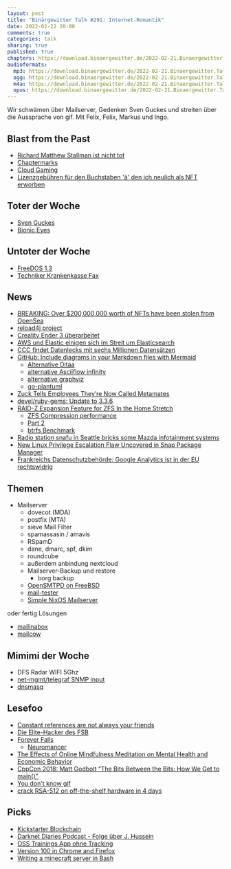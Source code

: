 ```yaml
---
layout: post
title: "Binärgewitter Talk #291: Internet-Romantik"
date: 2022-02-22 20:00
comments: true
categories: talk
sharing: true
published: true
chapters: https://download.binaergewitter.de/2022-02-21.Binaergewitter.Talk.291.chapters.txt
audioformats:
  mp3: https://download.binaergewitter.de/2022-02-21.Binaergewitter.Talk.291.mp3
  ogg: https://download.binaergewitter.de/2022-02-21.Binaergewitter.Talk.291.ogg
  m4a: https://download.binaergewitter.de/2022-02-21.Binaergewitter.Talk.291.m4a
  opus: https://download.binaergewitter.de/2022-02-21.Binaergewitter.Talk.291.opus
---
```

Wir schwämen über Mailserver, Gedenken Sven Guckes und streiten über die Aussprache von gif.
Mit Felix, Felix, Markus und Ingo.

## Blast from the Past
- [Richard Matthew Stallman ist nicht tot]( http://blog.binaergewitter.de/2022/02/08/binaergewitter-talk-number-290-code-vor-unserer-zeit/#isso-2034 )
- [Chaptermarks]( http://blog.binaergewitter.de/2022/02/08/binaergewitter-talk-number-290-code-vor-unserer-zeit/#isso-2024 )
- [Cloud Gaming]( http://blog.binaergewitter.de/2022/02/08/binaergewitter-talk-number-290-code-vor-unserer-zeit/#isso-2028 )
- [Lizenzgebühren für den Buchstaben 'ä' den ich neulich als NFT erworben]( http://blog.binaergewitter.de/2022/02/08/binaergewitter-talk-number-290-code-vor-unserer-zeit/#isso-2035 )

## Toter der Woche
- [Sven Guckes]( https://linuxnews.de/2022/02/sven-guckes-verstorben/ )
- [Bionic Eyes]( https://spectrum.ieee.org/bionic-eye-obsolete )

## Untoter der Woche
- [FreeDOS 1.3]( https://sourceforge.net/p/freedos/news/2022/02/freedos-13/ )
- [Techniker Krankenkasse Fax]( https://www.golem.de/news/digitalisierung-techniker-krankenkasse-fuehrt-fax-funktion-in-app-ein-2202-163220.html )

## News
- [BREAKING: Over $200,000,000 worth of NFTs have been stolen from OpenSea]( https://twitter.com/pluggedinn/status/1495246939838840840 )
- [reload4j project]( https://reload4j.qos.ch/ )
- [Creality Ender 3 überarbeitet]( https://www.heise.de/news/3D-Drucker-ueberarbeitet-Creality-Ender-3-S1-6328518.html )
- [AWS und Elastic einigen sich im Streit um Elasticsearch]( https://www.linux-magazin.de/news/aws-und-elastic-einigen-sich-im-streit-um-elasticsearch/ )
- [CCC findet Datenlecks mit sechs Millionen Datensätzen]( https://www.linux-magazin.de/news/ccc-findet-datenlecks-mit-sechs-millionen-datensaetzen/ )
- [GitHub: Include diagrams in your Markdown files with Mermaid](https://github.blog/2022-02-14-include-diagrams-markdown-files-mermaid/)
  - [Alternative Ditaa]( http://ditaa.sourceforge.net/ )
  - [alternative Asciiflow infinity]( https://asciiflow.com/#/ )
  - [alternative graphviz]( )
  - [go-plantuml]( https://github.com/bykof/go-plantuml )
- [Zuck Tells Employees They’re Now Called Metamates]( https://twitter.com/Gizmodo/status/1493716775258656771 )
- [devel/ruby-gems: Update to 3.3.6]( https://bugs.freebsd.org/bugzilla/show_bug.cgi?id=258108 )
- [RAID-Z Expansion Feature for ZFS In the Home Stretch]( https://freebsdfoundation.org/blog/raid-z-expansion-feature-for-zfs/ )
  - [ZFS Compression performance]( https://old.reddit.com/r/zfs/comments/svnycx/a_simple_real_world_zfs_compression_speed_an/ )
  - [Part 2]( https://old.reddit.com/r/zfs/comments/sxx9p7/a_simple_real_world_zfs_compression_speed_an/ )
  - [btrfs Benchmark]( https://docs.google.com/spreadsheets/d/1x9-3OQF4ev1fOCrYuYWt1QmxYRmPilw_nLik5H_2_qA/edit#gid=0 )
- [Radio station snafu in Seattle bricks some Mazda infotainment systems]( https://arstechnica.com/cars/2022/02/radio-station-snafu-in-seattle-bricks-some-mazda-infotainment-systems/ )
- [New Linux Privilege Escalation Flaw Uncovered in Snap Package Manager]( https://thehackernews.com/2022/02/new-linux-privilege-escalation-flaw.html )
- [Frankreichs Datenschutzbehörde: Google Analytics ist in der EU rechtswidrig]( https://www.heise.de/news/Frankreichs-Datenschutzbehoerde-Google-Analytics-ist-in-der-EU-rechtswidrig-6439306.html )

## Themen

- Mailserver
  * dovecot (MDA)
  * postfix (MTA)
  * sieve Mail Filter
  * spamassasin / amavis
  * RSpamD
  * dane, dmarc, spf, dkim
  * roundcube
  * außerdem anbindung nextcloud
  * Mailserver-Backup und restore
    - borg backup
  * [OpenSMTPD on FreeBSD]( https://l33tsource.com/blog/2015/07/26/mail-part-1-setup-smtp-opensmtpd/ )
  * [mail-tester]( https://www.mail-tester.com/ )
  * [Simple NixOS Mailserver]( https://gitlab.com/simple-nixos-mailserver/nixos-mailserver )

oder fertig Lösungen

- [mailinabox]( https://mailinabox.email/ )
- [mailcow]( https://mailcow.email/ )


## Mimimi der Woche
- DFS Radar WIFI 5Ghz
- [net-mgmt/telegraf SNMP input]( https://forums.freebsd.org/threads/net-mgmt-telegraf-snmp-input-could-not-find-module-named-if-mib.83679/ )
- [dnsmasq]( https://lists.thekelleys.org.uk/pipermail/dnsmasq-discuss/2022q1/016015.html )

## Lesefoo
- [Constant references are not always your friends]( https://belaycpp.com/2022/02/15/constant-references-are-not-always-your-friends/ )
- [Die Elite-Hacker des FSB]( https://interaktiv.br.de/elite-hacker-fsb/index.html )
- [Forever Falls]( https://mwl.io/archives/2348 )
  * [Neuromancer]( https://www.goodreads.com/book/show/6088007-neuromancer )
- [The Effects of Online Mindfulness Meditation on Mental Health and Economic Behavior]( https://economics.mit.edu/files/22355 )
- [CppCon 2018: Matt Godbolt “The Bits Between the Bits: How We Get to main()”]( https://www.youtube.com/watch?v=dOfucXtyEsU )
- [You don't know gif ]( https://blog.darrien.dev/posts/you-dont-know-gif/ )
- [crack RSA-512 on off-the-shelf hardware in 4 days]( https://yurichev.com/news/20220210_RSA/ )

## Picks
- [Kickstarter Blockchain]( https://www.kickstarter.com/articles/lets-build-whats-next-for-crowdfunding-creative-projects )
- [Darknet Diaries Podcast - Folge über J. Hussein]( https://darknetdiaries.com/episode/109/ )
- [OSS Trainings App ohne Tracking]( https://twitter.com/mobilsicher/status/1483745331129077761 )
- [Version 100 in Chrome and Firefox]( https://hacks.mozilla.org/2022/02/version-100-in-chrome-and-firefox/ )
- [Writing a minecraft server in Bash]( https://sdomi.pl/weblog/15-witchcraft-minecraft-server-in-bash/ )
